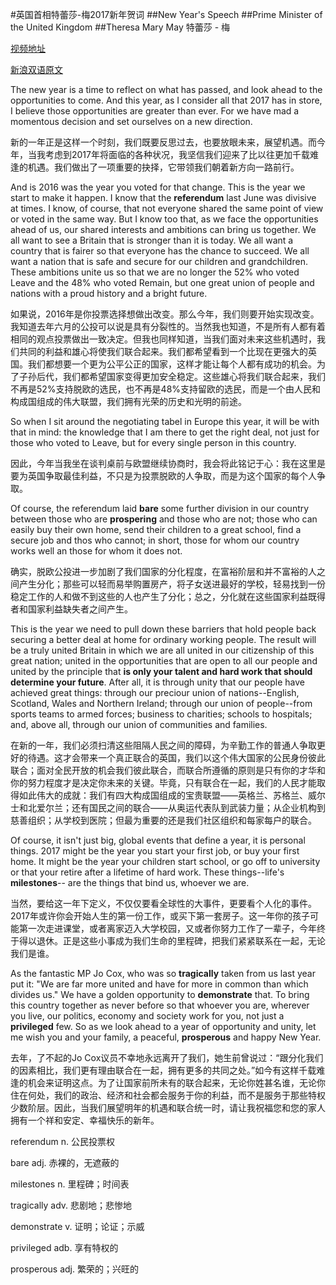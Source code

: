 #英国首相特蕾莎-梅2017新年贺词
##New Year's Speech
##Prime Minister of the United Kingdom
##Theresa Mary May 特蕾莎 - 梅

[视频地址](http://www.bilibili.com/video/av7818457/ "")

[新浪双语原文](http://edu.sina.com.cn/en/2017-01-04/doc-ifxzczfc6862726.shtml "")


The new year is a time to reflect on what has passed, and look ahead to the opportunities to come. And this year, as I consider all that 2017 has in store, I believe those opportunities are greater than ever. For we have mad a momentous decision and set ourselves on a new direction.

新的一年正是这样一个时刻，我们既要反思过去，也要放眼未来，展望机遇。而今年，当我考虑到2017年将面临的各种状况，我坚信我们迎来了比以往更加千载难逢的机遇。我们做出了一项重要的抉择，它带领我们朝着新方向一路前行。

And is 2016 was the year you voted for that change. This is the year we start to make it happen. I know that the **referendum** last June was divisive at times. I know, of course, that not everyone shared the same point of view or voted in the same way. But I know too that, as we face the opportunities ahead of us, our shared interests and ambitions can bring us together. We all want to see a Britain that is stronger than it is today. We all want a country that is fairer so that everyone has the chance to succeed. We all want a nation that is safe and secure for our children and grandchildren. These ambitions unite us so that we are no longer the 52% who voted Leave and the 48% who voted Remain, but one great union of people and nations with a proud history and a bright future.

如果说，2016年是你投票选择想做出改变。那么今年，我们则要开始实现改变。我知道去年六月的公投可以说是具有分裂性的。当然我也知道，不是所有人都有着相同的观点投票做出一致决定。但我也同样知道，当我们面对未来这些机遇时，我们共同的利益和雄心将使我们联合起来。我们都希望看到一个比现在更强大的英国。我们都想要一个更为公平公正的国家，这样才能让每个人都有成功的机会。为了子孙后代，我们都希望国家变得更加安全稳定。这些雄心将我们联合起来，我们不再是52%支持脱欧的选民，也不再是48%支持留欧的选民，而是一个由人民和构成国组成的伟大联盟，我们拥有光荣的历史和光明的前途。

So when I sit around the negotiating tabel in Europe this year, it will be with that in mind: the knowledge that I am there to get the right deal, not just for those who voted to Leave, but for every single person in this country.

因此，今年当我坐在谈判桌前与欧盟继续协商时，我会将此铭记于心：我在这里是要为英国争取最佳利益，不只是为投票脱欧的人争取，而是为这个国家的每个人争取。

Of course, the referendum laid **bare** some further division in our country between those who are **prospering** and those who are not; those who can easily buy their own home, send their children to a great school, find a secure job and thos who cannot; in short, those for whom our country works well an those for whom it does not.

确实，脱欧公投进一步加剧了我们国家的分化程度，在富裕阶层和并不富裕的人之间产生分化；那些可以轻而易举购置房产，将子女送进最好的学校，轻易找到一份稳定工作的人和做不到这些的人也产生了分化；总之，分化就在这些国家利益既得者和国家利益缺失者之间产生。

This is the year we need to pull down these barriers that hold people back securing a better deal at home for ordinary working people. The result will be a truly united Britain in which we are all united in our citizenship of this great nation; united in the opportunities that are open to all our people and united by the principle that **is only your talent and hard work that should determine your future**. After all, it is through unity that our people have achieved great things: through our preciour union of nations--English, Scotland, Wales and Northern Ireland; through our union of people--from sports teams to armed forces; business to charities; schools to hospitals; and, above all, through our union of communities and families.

在新的一年，我们必须扫清这些阻隔人民之间的障碍，为辛勤工作的普通人争取更好的待遇。这才会带来一个真正联合的英国，我们以这个伟大国家的公民身份彼此联合；面对全民开放的机会我们彼此联合，而联合所遵循的原则是只有你的才华和你的努力程度才是决定你未来的关键。毕竟，只有联合在一起，我们的人民才能取得如此伟大的成就：我们有四大构成国组成的宝贵联盟——英格兰、苏格兰、威尔士和北爱尔兰；还有国民之间的联合——从奥运代表队到武装力量；从企业机构到慈善组织；从学校到医院；但最为重要的还是我们社区组织和每家每户的联合。

Of course, it isn't just big, global events that define a year, it is personal things. 2017 might be the year you start your first job, or buy your first home. It might be the year your children start school, or go off to university or that your retire after a lifetime of hard work. These things--life's **milestones**-- are the things that bind us, whoever we are.

当然，要给这一年下定义，不仅仅要看全球性的大事件，更要看个人化的事件。2017年或许你会开始人生的第一份工作，或买下第一套房子。这一年你的孩子可能第一次走进课堂，或者离家迈入大学校园，又或者你努力工作了一辈子，今年终于得以退休。正是这些小事成为我们生命的里程碑，把我们紧紧联系在一起，无论我们是谁。

As the fantastic MP Jo Cox, who was so **tragically** taken from us last year put it: "We are far more united and have for more in common than which divides us." We have a golden opportunity to **demonstrate** that. To bring this country together as never before so that whoever you are, wherever you live, our politics, economy and society work for you, not just a **privileged** few. So as we look ahead to a year of opportunity and unity, let me wish you and your family, a peaceful, **prosperous** and happy New Year.

去年，了不起的Jo Cox议员不幸地永远离开了我们，她生前曾说过：“跟分化我们的因素相比，我们更有理由联合在一起，拥有更多的共同之处。”如今有这样千载难逢的机会来证明这点。为了让国家前所未有的联合起来，无论你姓甚名谁，无论你住在何处，我们的政治、经济和社会都会服务于你的利益，而不是服务于那些特权少数阶层。因此，当我们展望明年的机遇和联合统一时，请让我祝福您和您的家人拥有一个祥和安定、幸福快乐的新年。

referendum n. 公民投票权

bare adj. 赤裸的，无遮蔽的

milestones n. 里程碑；时间表

tragically adv. 悲剧地；悲惨地

demonstrate v. 证明；论证；示威

privileged adb. 享有特权的

prosperous adj. 繁荣的；兴旺的



